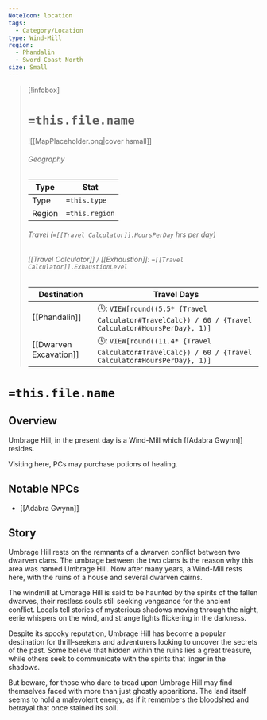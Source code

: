 ```yaml
---
NoteIcon: location
tags:
  - Category/Location
type: Wind-Mill
region:
  - Phandalin
  - Sword Coast North
size: Small
---
```


> [!infobox]
> # `=this.file.name`
> ![[MapPlaceholder.png|cover hsmall]]
> ###### Geography
> Type |  Stat |
> ---|---|
> Type | `=this.type` |
> Region | `=this.region` |
> ###### Travel (`=[[Travel Calculator]].HoursPerDay` hrs per day)
> ###### [[Travel Calculator]]  / [[Exhaustion]]:  `=[[Travel Calculator]].ExhaustionLevel`
> Destination |  Travel Days  |
> ---|---|
> [[Phandalin]] | 🕓: `VIEW[round((5.5* {Travel Calculator#TravelCalc}) / 60 / {Travel Calculator#HoursPerDay}, 1)]`      |
> [[Dwarven Excavation]] | 🕓: `VIEW[round((11.4* {Travel Calculator#TravelCalc}) / 60 / {Travel Calculator#HoursPerDay}, 1)]`      |

# `=this.file.name`
## Overview

Umbrage Hill, in the present day is a Wind-Mill which [[Adabra Gwynn]] resides.  

Visiting here, PCs may purchase potions of healing.

## Notable NPCs

- [[Adabra Gwynn]]

## Story

Umbrage Hill rests on the remnants of a dwarven conflict between two dwarven clans.  The umbrage between the two clans is the reason why this area was named Umbrage Hill.  Now after many years, a Wind-Mill rests here, with the ruins of a house and several dwarven cairns. 

The windmill at Umbrage Hill is said to be haunted by the spirits of the fallen dwarves, their restless souls still seeking vengeance for the ancient conflict. Locals tell stories of mysterious shadows moving through the night, eerie whispers on the wind, and strange lights flickering in the darkness.

Despite its spooky reputation, Umbrage Hill has become a popular destination for thrill-seekers and adventurers looking to uncover the secrets of the past. Some believe that hidden within the ruins lies a great treasure, while others seek to communicate with the spirits that linger in the shadows.

But beware, for those who dare to tread upon Umbrage Hill may find themselves faced with more than just ghostly apparitions. The land itself seems to hold a malevolent energy, as if it remembers the bloodshed and betrayal that once stained its soil.